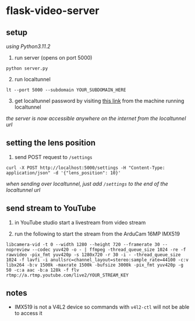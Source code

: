 # flask-video-server

## setup
_using Python3.11.2_

1. run server (opens on port 5000)
```shell
python server.py
```

2. run localtunnel
```shell
lt --port 5000 --subdomain YOUR_SUBDOMAIN_HERE
```

3. get localtunnel password by visiting [this link](https://loca.lt/mytunnelpassword) from the machine running localtunnel

_the server is now accessible anywhere on the internet from the localtunnel url_

## setting the lens position

1. send POST request to `/settings`
```shell
curl -X POST http://localhost:5000/settings -H "Content-Type: application/json" -d '{"lens_position": 10}'
```
_when sending over localtunnel, just add `/settings` to the end of the localtunnel url_

## send stream to YouTube

1. in YouTube studio start a livestream from video stream

2. run the following to start the stream from the ArduCam 16MP IMX519
```shell
libcamera-vid -t 0 --width 1280 --height 720 --framerate 30 --nopreview --codec yuv420 -o - | ffmpeg -thread_queue_size 1024 -re -f rawvideo -pix_fmt yuv420p -s 1280x720 -r 30 -i - -thread_queue_size 1024 -f lavfi -i anullsrc=channel_layout=stereo:sample_rate=44100 -c:v libx264 -b:v 1500k -maxrate 1500k -bufsize 3000k -pix_fmt yuv420p -g 50 -c:a aac -b:a 128k -f flv rtmp://a.rtmp.youtube.com/live2/YOUR_STREAM_KEY
```

## notes

- IMX519 is not a V4L2 device so commands with `v4l2-ctl` will not be able to access it

